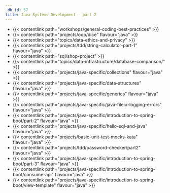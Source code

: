 ```yaml
---
_db_id: 57
title: Java Systems Development - part 2
---
```


- {{< contentlink path="workshops/general-coding-best-practices" >}}
- {{< contentlink path="projects/oop/dice" flavour="java" >}}
- {{< contentlink path="topics/data-ethics-and-privacy" >}}
- {{< contentlink path="projects/tdd/string-calculator-part-1" flavour="java" >}}
- {{< contentlink path="sql/shop-project" >}}
- {{< contentlink path="topics/data-infrastructure/database-comparison/" >}}
- {{< contentlink path="projects/java-specific/collections" flavour="java" >}}
- {{< contentlink path="projects/java-specific/data-structures" flavour="java" >}}
- {{< contentlink path="projects/java-specific/generics" flavour="java" >}}
- {{< contentlink path="projects/java-specific/java-fileio-logging-errors" flavour="java" >}}
- {{< contentlink path="projects/java-specific/introduction-to-spring-boot/part-2" flavour="java" >}}
- {{< contentlink path="projects/java-specific/hello-sql-and-java" flavour="java" >}}
- {{< contentlink path="projects/basic-unit-test-mocks-kata" flavour="java" >}}
- {{< contentlink path="projects/tdd/password-checker/part2" flavour="java" >}}
- {{< contentlink path="projects/java-specific/introduction-to-spring-boot/part-3" flavour="java" >}}
- {{< contentlink path="projects/java-specific/introduction-to-spring-boot/consume-api" flavour="java" >}}
- {{< contentlink path="projects/java-specific/introduction-to-spring-boot/view-template" flavour="java" >}}
